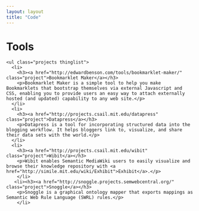 ```yaml
---
layout: layout
title: "Code"
---
```


<div class="content">
  <div id="papers">
    <h1>Tools</h1>
    
    <ul class="projects thinglist">
      <li>
        <h3><a href="http://edwardbenson.com/tools/bookmarklet-maker/" class="project">Bookmarklet Maker</a></h3>
        <p>Bookmarklet Maker is a simple tool to help you make Bookmarklets that bootstrap themselves via external Javascript and CSS, enabling you to provide users an easy way to attach externally hosted (and updated) capability to any web site.</p>
      </li>
      <li>
        <h3><a href="http://projects.csail.mit.edu/datapress" class="project">Datapress</a></h3>
        <p>Datapress is a tool for incorporating structured data into the blogging workflow. It helps bloggers link to, visualize, and share their data sets with the world.</p>
      </li>
      <li>
        <h3><a href="http://projects.csail.mit.edu/wibit" class="project">Wibit</a></h3> 
        <p>Wibit enables Semantic MediaWiki users to easily visualize and browse their knowledge repository with <a href="http://simile.mit.edu/wiki/Exhibit">Exhibit</a>.</p>
        </li>
       <li><h3><a href="http://snoggle.projects.semwebcentral.org/" class="project">Snoggle</a></h3>
        <p>Snoggle is a graphical ontology mapper that exports mappings as Semantic Web Rule Language (SWRL) rules.</p>
        </li>
   </ul>
</div>
</div>
<script>
$(function() {
  $("#tools-link").addClass("selected-nav");
});
</script>
